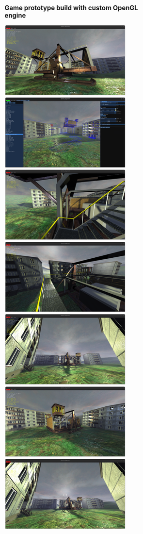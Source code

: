 ## Game prototype build with custom OpenGL engine

<p float="left">
  <img src="./docs/images/006.png" width="400" />      
  <img src="./docs/images/001.png" width="400" />
  <img src="./docs/images/002.png" width="400" />  
  <img src="./docs/images/003.png" width="400" />      
  <img src="./docs/images/004.png" width="400" />      
  <img src="./docs/images/005.png" width="400" />
  <img src="./docs/images/007.png" width="400" />      
</p>
